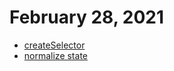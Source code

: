 # February 28, 2021

- [createSelector](https://github.com/reduxjs/reselect)
- [normalize state](https://redux.js.org/recipes/structuring-reducers/normalizing-state-shape)
